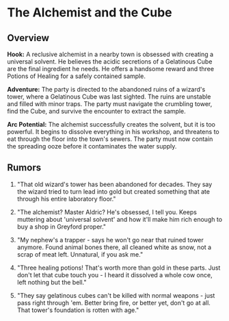 # The Alchemist and the Cube

## Overview

**Hook:** A reclusive alchemist in a nearby town is obsessed with creating a universal solvent. He believes the acidic secretions of a Gelatinous Cube are the final ingredient he needs. He offers a handsome reward and three Potions of Healing for a safely contained sample.

**Adventure:** The party is directed to the abandoned ruins of a wizard's tower, where a Gelatinous Cube was last sighted. The ruins are unstable and filled with minor traps. The party must navigate the crumbling tower, find the Cube, and survive the encounter to extract the sample.

**Arc Potential:** The alchemist successfully creates the solvent, but it is too powerful. It begins to dissolve everything in his workshop, and threatens to eat through the floor into the town's sewers. The party must now contain the spreading ooze before it contaminates the water supply.

## Rumors

1. "That old wizard's tower has been abandoned for decades. They say the wizard tried to turn lead into gold but created something that ate through his entire laboratory floor."

2. "The alchemist? Master Aldric? He's obsessed, I tell you. Keeps muttering about 'universal solvent' and how it'll make him rich enough to buy a shop in Greyford proper."

3. "My nephew's a trapper - says he won't go near that ruined tower anymore. Found animal bones there, all cleaned white as snow, not a scrap of meat left. Unnatural, if you ask me."

4. "Three healing potions! That's worth more than gold in these parts. Just don't let that cube touch you - I heard it dissolved a whole cow once, left nothing but the bell."

5. "They say gelatinous cubes can't be killed with normal weapons - just pass right through 'em. Better bring fire, or better yet, don't go at all. That tower's foundation is rotten with age."